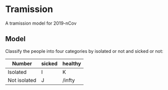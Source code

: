 # Tramission
 A tramission model for 2019-nCov

## Model
 Classify the people into four categories by isolated or not and sicked or not:
 
 Number | sicked | healthy
 ---- | ---- | ---- 
 Isolated | I | K
 Not isolated | J | /infty
